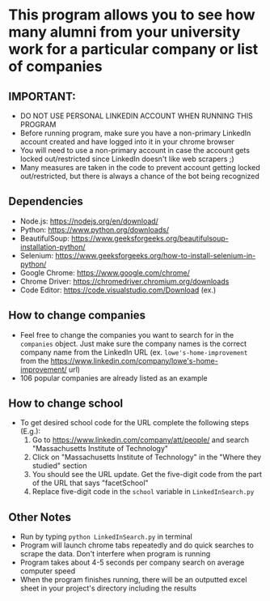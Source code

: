 # This program allows you to see how many alumni from your university work for a particular company or list of companies

## IMPORTANT: 
- DO NOT USE PERSONAL LINKEDIN ACCOUNT WHEN RUNNING THIS PROGRAM
- Before running program, make sure you have a non-primary LinkedIn account created and have logged into it in your chrome browser
- You will need to use a non-primary account in case the account gets locked out/restricted since LinkedIn doesn't like web scrapers ;)
- Many measures are taken in the code to prevent account getting locked out/restricted, but there is always a chance of the bot being recognized

## Dependencies
- Node.js: https://nodejs.org/en/download/
- Python: https://www.python.org/downloads/
- BeautifulSoup: https://www.geeksforgeeks.org/beautifulsoup-installation-python/
- Selenium: https://www.geeksforgeeks.org/how-to-install-selenium-in-python/
- Google Chrome: https://www.google.com/chrome/
- Chrome Driver: https://chromedriver.chromium.org/downloads
- Code Editor: https://code.visualstudio.com/Download (ex.)

## How to change companies
- Feel free to change the companies you want to search for in the `companies` object. Just make sure the company names is the correct company name from the LinkedIn URL (ex.  `lowe's-home-improvement` from the https://www.linkedin.com/company/lowe's-home-improvement/ url)
- 106 popular companies are already listed as an example

## How to change school
- To get desired school code for the URL complete the following steps (E.g.):
    1. Go to https://www.linkedin.com/company/att/people/ and search "Massachusetts Institute of Technology" 
    2. Click on "Massachusetts Institute of Technology" in the "Where they studied" section
    3. You should see the URL update. Get the five-digit code from the part of the URL that says "facetSchool"
    4. Replace five-digit code in the `school` variable in `LinkedInSearch.py`

## Other Notes
- Run by typing `python LinkedInSearch.py` in terminal
- Program will launch chrome tabs repeatedly and do quick searches to scrape the data. Don't interfere when program is running 
- Program takes about 4-5 seconds per company search on average computer speed
- When the program finishes running, there will be an outputted excel sheet in your project's directory including the results
